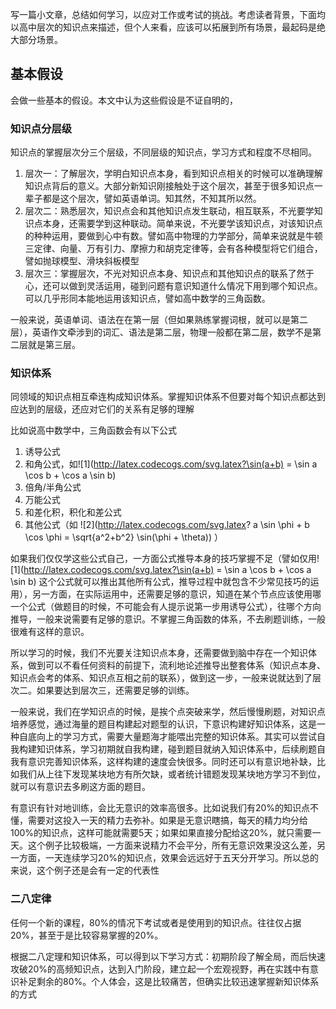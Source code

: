 写一篇小文章，总结如何学习，以应对工作或考试的挑战。考虑读者背景，下面均以高中层次的知识点来描述，但个人来看，应该可以拓展到所有场景，最起码是绝大部分场景。

## 基本假设
会做一些基本的假设。本文中认为这些假设是不证自明的，
### 知识点分层级
知识点的掌握层次分三个层级，不同层级的知识点，学习方式和程度不尽相同。
  1. 层次一：了解层次，学明白知识点本身，看到知识点相关的时候可以准确理解知识点背后的意义。大部分新知识刚接触处于这个层次，甚至于很多知识点一辈子都是这个层次，譬如英语单词。知其然，不知其所以然。  
  2. 层次二：熟悉层次，知识点会和其他知识点发生联动，相互联系，不光要学知识点本身，还需要学到这种联动。简单来说，不光要学该知识点，对该知识点的种种运用，要做到心中有数。譬如高中物理的力学部分，简单来说就是牛顿三定律、向量、万有引力、摩擦力和胡克定律等，会有各种模型将它们组合，譬如抛球模型、滑块斜板模型
  3. 层次三：掌握层次，不光对知识点本身、知识点和其他知识点的联系了然于心，还可以做到灵活运用，碰到问题有意识知道什么情况下用到哪个知识点。可以几乎形同本能地运用该知识点，譬如高中数学的三角函数。

一般来说，英语单词、语法在在第一层（但如果熟练掌握词根，就可以是第二层），英语作文牵涉到的词汇、语法是第二层，物理一般都在第二层，数学不是第二层就是第三层。

### 知识体系
同领域的知识点相互牵连构成知识体系。掌握知识体系不但要对每个知识点都达到应达到的层级，还应对它们的关系有足够的理解

比如说高中数学中，三角函数会有以下公式
1. 诱导公式
2. 和角公式，如![1](http://latex.codecogs.com/svg.latex?\sin(a+b) = \sin a \cos b + \cos a \sin b)
3. 倍角/半角公式
4. 万能公式
5. 和差化积，积化和差公式
6. 其他公式（如 ![2](http://latex.codecogs.com/svg.latex? a \sin \phi + b \cos \phi = \sqrt{a^2+b^2} \sin(\phi + \theta)) ）

如果我们仅仅学这些公式自己，一方面公式推导本身的技巧掌握不足（譬如仅用![1](http://latex.codecogs.com/svg.latex?\sin(a+b) = \sin a \cos b + \cos a \sin b) 这个公式就可以推出其他所有公式，推导过程中就包含不少常见技巧的运用），另一方面，在实际运用中，还需要足够的意识，知道在某个节点应该使用哪一个公式（做题目的时候，不可能会有人提示说第一步用诱导公式），往哪个方向推导，一般来说需要有足够的意识。不掌握三角函数的体系，不去刷题训练，一般很难有这样的意识。

所以学习的时候，我们不光要关注知识点本身，还需要做到脑中存在一个知识体系，做到可以不看任何资料的前提下，流利地论述推导出整套体系（知识点本身、知识点会考的体系、知识点互相之前的联系），做到这一步，一般来说就达到了层次二。如果要达到层次三，还需要足够的训练。

一般来说，我们在学知识点的时候，是挨个点突破来学，然后慢慢刷题，对知识点培养感觉，通过海量的题目构建起对题型的认识，下意识构建好知识体系，这是一种自底向上的学习方式，需要大量题海才能喂出完整的知识体系。其实可以尝试自我构建知识体系，学习初期就自我构建，碰到题目就纳入知识体系中，后续刷题自我有意识完善知识体系，这样构建的速度会快很多。同时还可以有意识地补缺，比如我们从上往下发现某块地方有所欠缺，或者统计错题发现某块地方学习不到位，就可以有意识去多刷这方面的题目。

有意识有针对地训练，会比无意识的效率高很多。比如说我们有20%的知识点不懂，需要对这投入一天的精力去弥补。如果是无意识瞎搞，每天的精力均分给100%的知识点，这样可能就需要5天；如果如果直接分配给这20%，就只需要一天。这个例子比较极端，一方面来说精力不会平分，所有无意识效果没这么差，另一方面，一天连续学习20%的知识点，效果会远远好于五天分开学习。所以总的来说，这个例子还是会有一定的代表性


### 二八定律
任何一个新的课程，80%的情况下考试或者是使用到的知识点。往往仅占据20%，甚至于是比较容易掌握的20%。


根据二八定理和知识体系，可以得到以下学习方式：初期阶段了解全局，而后快速攻破20%的高频知识点，达到入门阶段，建立起一个宏观视野，再在实践中有意识补足剩余的80%。个人体会，这是比较痛苦，但确实比较迅速掌握新知识体系的方式

